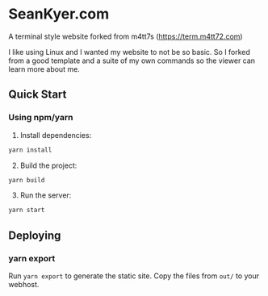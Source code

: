 # SeanKyer.com

A terminal style website forked from m4tt7s (https://term.m4tt72.com)

I like using Linux and I wanted my website to not be so basic. So I forked from a good template and a suite of my own commands so the viewer can learn more about me.

## Quick Start

### Using npm/yarn

1. Install dependencies:

```bash
yarn install
```

2. Build the project:

```bash
yarn build
```

3. Run the server:

```bash
yarn start
```

## Deploying

### yarn export

Run `yarn export` to generate the static site. Copy the files from `out/` to your webhost.
